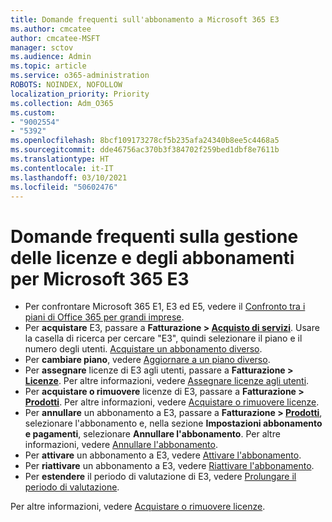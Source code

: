 ```yaml
---
title: Domande frequenti sull'abbonamento a Microsoft 365 E3
ms.author: cmcatee
author: cmcatee-MSFT
manager: sctov
ms.audience: Admin
ms.topic: article
ms.service: o365-administration
ROBOTS: NOINDEX, NOFOLLOW
localization_priority: Priority
ms.collection: Adm_O365
ms.custom:
- "9002554"
- "5392"
ms.openlocfilehash: 8bcf109173278cf5b235afa24340b8ee5c4468a5
ms.sourcegitcommit: dde46756ac370b3f384702f259bed1dbf8e7611b
ms.translationtype: HT
ms.contentlocale: it-IT
ms.lasthandoff: 03/10/2021
ms.locfileid: "50602476"
---
```

# <a name="microsoft-365-e3-subscription-and-license-management-faq"></a>Domande frequenti sulla gestione delle licenze e degli abbonamenti per Microsoft 365 E3

- Per confrontare Microsoft 365 E1, E3 ed E5, vedere il [Confronto tra i piani di Office 365 per grandi imprese](https://www.microsoft.com/microsoft-365/business/compare-more-office-365-for-business-plans).
- Per **acquistare** E3, passare a **Fatturazione > [Acquisto di servizi](https://go.microsoft.com/fwlink/p/?linkid=868433)**. Usare la casella di ricerca per cercare "E3", quindi selezionare il piano e il numero degli utenti. [Acquistare un abbonamento diverso](https://docs.microsoft.com/microsoft-365/commerce/try-or-buy-microsoft-365#buy-a-different-subscription).
- Per **cambiare piano**, vedere [Aggiornare a un piano diverso](https://docs.microsoft.com/microsoft-365/commerce/subscriptions/upgrade-to-different-plan).
- Per **assegnare** licenze di E3 agli utenti, passare a **Fatturazione > [Licenze](https://go.microsoft.com/fwlink/p/?linkid=842264)**. Per altre informazioni, vedere [Assegnare licenze agli utenti](https://docs.microsoft.com/microsoft-365/admin/manage/assign-licenses-to-users).
- Per **acquistare o rimuovere** licenze di E3, passare a **Fatturazione > [Prodotti](https://go.microsoft.com/fwlink/p/?linkid=842054)**. Per altre informazioni, vedere [Acquistare o rimuovere licenze](https://docs.microsoft.com/microsoft-365/commerce/licenses/buy-licenses).
- Per **annullare** un abbonamento a E3, passare a **Fatturazione > [Prodotti](https://go.microsoft.com/fwlink/p/?linkid=842054)**, selezionare l'abbonamento e, nella sezione **Impostazioni abbonamento e pagamenti**, selezionare **Annullare l'abbonamento**. Per altre informazioni, vedere [Annullare l'abbonamento](https://docs.microsoft.com/microsoft-365/commerce/subscriptions/cancel-your-subscription).
- Per **attivare** un abbonamento a E3, vedere [Attivare l'abbonamento](https://docs.microsoft.com/alchemyinsights/activate-your-office-365-subscription).
- Per **riattivare** un abbonamento a E3, vedere [Riattivare l'abbonamento](https://docs.microsoft.com/alchemyinsights/reactivate-your-subscription).
- Per **estendere** il periodo di valutazione di E3, vedere [Prolungare il periodo di valutazione](https://docs.microsoft.com/microsoft-365/commerce/extend-your-trial).

Per altre informazioni, vedere [Acquistare o rimuovere licenze](https://docs.microsoft.com/microsoft-365/commerce/licenses/buy-licenses).